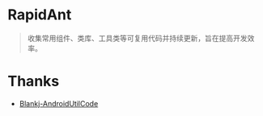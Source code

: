 # RapidAnt
> 收集常用组件、类库、工具类等可复用代码并持续更新，旨在提高开发效率。



# Thanks
- [Blankj-AndroidUtilCode](https://github.com/Blankj/AndroidUtilCode)
